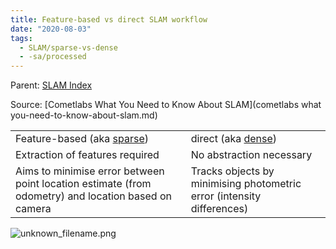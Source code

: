 ```yaml
---
title: Feature-based vs direct SLAM workflow
date: "2020-08-03"
tags:
  - SLAM/sparse-vs-dense
  - -sa/processed
---
```


Parent: [SLAM Index](slam-index.md)

Source: [Cometlabs What You Need to Know About SLAM](cometlabs what you-need-to-know-about-slam.md)

|     |     |
| --- | --- |
| Feature-based (aka [sparse](sparse.md)) | direct (aka [dense](dense.md)) |
| Extraction of features required | No abstraction necessary |
| Aims to minimise error between point location estimate (from odometry) and location based on camera | Tracks objects by minimising photometric error (intensity differences) |

![unknown_filename.png](./_resources/Feature-based_vs_direct_SLAM_workflow.resources/unknown_filename.png)

